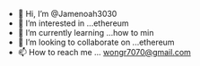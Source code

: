 - 👋 Hi, I’m @Jamenoah3030
- 👀 I’m interested in ...ethereum 
- 🌱 I’m currently learning ...how to min
- 💞️ I’m looking to collaborate on ...ethereum 
- 📫 How to reach me ... wongr7070@gmail.com 

<!---
Jamenoah3030/Jamenoah3030 is a ✨ special ✨ repository because its `README.md` (this file) appears on your GitHub profile.
You can click the Preview link to take a look at your changes.
--->
